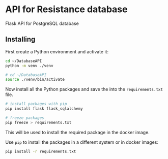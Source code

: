 # API for Resistance database
 Flask API for PostgreSQL database

## Installing
First create a Python environment and activate it:

```bash
cd ~/DatabaseAPI
python -m venv ./venv

```

```bash
# cd ~/DatabaseAPI
source ./venv/bin/activate
```

Now install all the Python packages and save the into the `requirements.txt` file.

```bash
# install packages with pip
pip install flask flask_sqlalchemy

# freeze packages
pip freeze > requirements.txt
```

This will be used to install the required package in the docker image.

Use `pip` to install the packages in a different system or in docker images:

```bash
pip install -r requirements.txt
```